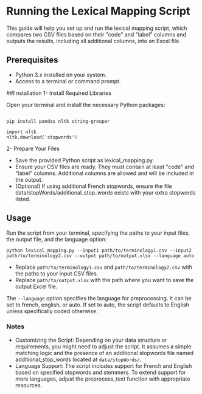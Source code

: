 # Running the Lexical Mapping Script
This guide will help you set up and run the lexical mapping script, which compares two CSV files based on their "code" and "label" columns and outputs the results, including all additional columns, into an Excel file.

## Prerequisites
- Python 3.x installed on your system.
- Access to a terminal or command prompt.

##I nstallation
1- Install Required Libraries

Open your terminal and install the necessary Python packages:

```

pip install pandas nltk string-grouper

```

```
import nltk
nltk.download('stopwords')

```
2- Prepare Your Files

- Save the provided Python script as lexical_mapping.py.
- Ensure your CSV files are ready. They must contain at least "code" and "label" columns. Additional columns are allowed and will be included in the output.
- (Optional) If using additional French stopwords, ensure the file data/stopWords/additional_stop_words exists with your extra stopwords listed.

## Usage
Run the script from your terminal, specifying the paths to your input files, the output file, and the language option:

```
python lexical_mapping.py --input1 path/to/terminology1.csv --input2 path/to/terminology2.csv --output path/to/output.xlsx --language auto
```
- Replace `path/to/terminology1.csv` and `path/to/terminology2.csv` with the paths to your input CSV files. 
- Replace `path/to/output.xlsx` with the path where you want to save the output Excel file.

The `--language` option specifies the language for preprocessing. It can be set to french, english, or auto. If set to auto, the script defaults to English unless specifically coded otherwise.

### Notes
- Customizing the Script: Depending on your data structure or requirements, you might need to adjust the script. It assumes a simple matching logic and the presence of an additional stopwords file named additional_stop_words located at `data/stopWords/`.
- Language Support: The script includes support for French and English based on specified stopwords and stemmers. To extend support for more languages, adjust the preprocess_text function with appropriate resources.

